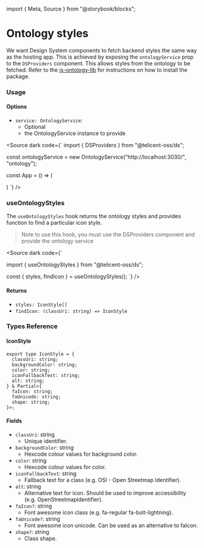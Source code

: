 import { Meta, Source } from "@storybook/blocks";

<Meta title="Design System/Ontology styles" />

# Ontology styles

We want Design System components to fetch backend styles the same way as the
hosting app. This is achieved by exposing the `ontologyService` prop to the
`DSProviders` component. This allows styles from the ontology to be fetched.
Refer to the [js-ontology-lib](https://github.com/telicent-oss/js-ontology-lib)
for instructions on how to install the package.

### Usage

#### Options

- `service: OntologyService`:
  - Optional
  - the OntologyService instance to provide

<Source
  dark
  code={`
import { DSProviders } from "@telicent-oss/ds";

const ontologyService = new OntologyService("http://localhost:3030/", "ontology");

const App = () => (

<DSProviders ontologyService={ontologyService}>
  <TeliTypeIcon type="http://ies.data.gov.uk/ontology/ies4#GalaxySector" />
</DSProviders>
) `} />

### useOntologyStyles

The `useOntologyStyles` hook returns the ontology styles and provides function
to find a particular icon style.

> Note to use this hook, you must use the DSProviders component and provide the
> ontology service

<Source
  dark
  code={`

import { useOntologyStyles } from "@telicent-oss/ds";

const {
styles,
findIcon
} = useOntologyStyles();
`} />

#### Returns

- `styles: IconStyle[]`
- `findIcon: (classUri: string) => IconStyle`

### Types Reference

#### IconStyle

```
export type IconStyle = {
  classUri: string;
  backgroundColor: string;
  color: string;
  iconFallbackText: string;
  alt: string;
} & Partial<{
  faIcon: string;
  faUnicode: string;
  shape: string;
}>;
```

#### Fields

- `classUri`: string
  - Unique identifier.
- `backgroundColor`: string
  - Hexcode colour values for background color.
- `color`: string
  - Hexcode colour values for color.
- `iconFallbackText`: string
  - Fallback text for a class (e.g. OSI - Open Streetmap Identifier).
- `alt`: string
  - Alternative text for icon. Should be used to improve accessibility (e.g.
    OpenStreetmapIdentifier).
- `faIcon?`: string
  - Font awesome icon class (e.g. fa-regular fa-bolt-lightning).
- `faUnicode?`: string
  - Font awesome icon unicode. Can be used as an alternative to faIcon.
- `shape?`: string
  - Class shape.
